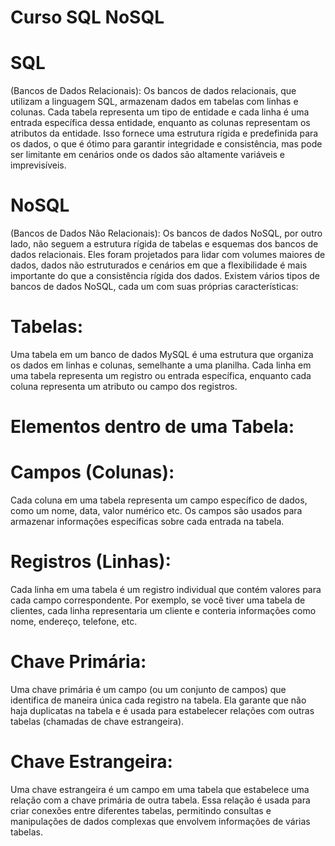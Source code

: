 # Curso SQL NoSQL

# SQL 
(Bancos de Dados Relacionais): Os bancos de dados relacionais, que utilizam a linguagem SQL, armazenam dados em tabelas com linhas e colunas. Cada tabela representa um tipo de entidade e cada linha é uma entrada específica dessa entidade, enquanto as colunas representam os atributos da entidade. Isso fornece uma estrutura rígida e predefinida para os dados, o que é ótimo para garantir integridade e consistência, mas pode ser limitante em cenários onde os dados são altamente variáveis e imprevisíveis.

# NoSQL
 (Bancos de Dados Não Relacionais): Os bancos de dados NoSQL, por outro lado, não seguem a estrutura rígida de tabelas e esquemas dos bancos de dados relacionais. Eles foram projetados para lidar com volumes maiores de dados, dados não estruturados e cenários em que a flexibilidade é mais importante do que a consistência rígida dos dados. Existem vários tipos de bancos de dados NoSQL, cada um com suas próprias características:


# Tabelas:
Uma tabela em um banco de dados MySQL é uma estrutura que organiza os dados em linhas e colunas, semelhante a uma planilha. Cada linha em uma tabela representa um registro ou entrada específica, enquanto cada coluna representa um atributo ou campo dos registros.

# Elementos dentro de uma Tabela:

# Campos (Colunas): 
Cada coluna em uma tabela representa um campo específico de dados, como um nome, data, valor numérico etc. Os campos são usados para armazenar informações específicas sobre cada entrada na tabela.

# Registros (Linhas): 
Cada linha em uma tabela é um registro individual que contém valores para cada campo correspondente. Por exemplo, se você tiver uma tabela de clientes, cada linha representaria um cliente e conteria informações como nome, endereço, telefone, etc.

# Chave Primária: 
Uma chave primária é um campo (ou um conjunto de campos) que identifica de maneira única cada registro na tabela. Ela garante que não haja duplicatas na tabela e é usada para estabelecer relações com outras tabelas (chamadas de chave estrangeira).

# Chave Estrangeira: 
Uma chave estrangeira é um campo em uma tabela que estabelece uma relação com a chave primária de outra tabela. Essa relação é usada para criar conexões entre diferentes tabelas, permitindo consultas e manipulações de dados complexas que envolvem informações de várias tabelas.

